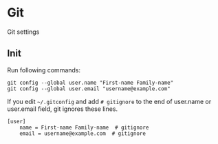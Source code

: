# Git

Git settings

## Init

Run following commands:

```
git config --global user.name "First-name Family-name"
git config --global user.email "username@example.com"
```

If you edit `~/.gitconfig` and add `# gitignore` to the end of user.name or user.email field, git ignores these lines.

```
[user]
	name = First-name Family-name  # gitignore
	email = username@example.com  # gitignore
```

